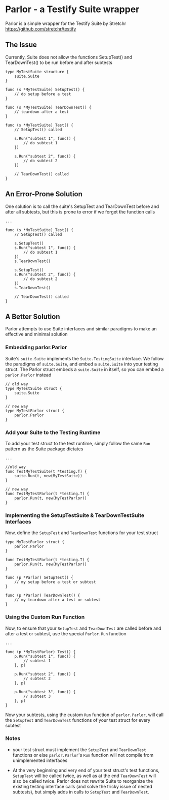 # Parlor - a Testify Suite wrapper
Parlor is a simple wrapper for the Testify Suite by Stretchr
https://github.com/stretchr/testify

## The Issue
Currently, Suite does not allow the functions SetupTest() and TearDownTest()
to be run before and after subtests
```
type MyTestSuite structure {
	suite.Suite
}

func (s *MyTestSuite) SetupTest() {
	// do setup before a test
}

func (s *MyTestSuite) TearDownTest() {
	// teardown after a test
}

func (s *MyTestSuite) Test() {
	// SetupTest() called

	s.Run("subtest 1", func() {
		// do subtest 1
	})

	s.Run("subtest 2", func() {
		// do subtest 2
	})

	// TearDownTest() called
}
```

## An Error-Prone Solution
One solution is to call the suite's SetupTest and TearDownTest before and after
all subtests, but this is prone to error if we forget the function calls
```
...

func (s *MyTestSuite) Test() {
	// SetupTest() called

	s.SetupTest()
	s.Run("subtest 1", func() {
		// do subtest 1
	})
	s.TearDownTest()

	s.SetupTest()
	s.Run("subtest 2", func() {
		// do subtest 2
	})
	s.TearDownTest()

	// TearDownTest() called
}
```

## A Better Solution
Parlor attempts to use Suite interfaces and similar paradigms to make an effective
and minimal solution

### Embedding parlor.Parlor
Suite's `suite.Suite` implements the `Suite.TestingSuite` interface. We follow
the paradigms of `suite.Suite`, and embed a `suite.Suite` into your testing struct. The Parlor
struct embeds a `suite.Suite` in itself, so you can embed a `parlor.Parlor` instead
```
// old way
type MyTestSuite struct {
	suite.Suite
}

// new way
type MyTestParlor struct {
	parlor.Parlor
}
```

### Add your Suite to the Testing Runtime
To add your test struct to the test runtime, simply follow the same `Run`
pattern as the Suite package dictates
```
...

//old way
func TestMyTestSuite(t *testing.T) {
	suite.Run(t, new(MyTestSuite))
}

// new way
func TestMyTestParlor(t *testing.T) {
	parlor.Run(t, new(MyTestParlor))
}
```

### Implementing the SetupTestSuite & TearDownTestSuite Interfaces
Now, define the `SetupTest` and `TearDownTest` functions for your test struct
```
type MyTestParlor struct {
	parlor.Parlor
}

func TestMyTestParlor(t *testing.T) {
	parlor.Run(t, new(MyTestParlor))
}

func (p *Parlor) SetupTest() {
	// my setup before a test or subtest
}

func (p *Parlor) TearDownTest() {
	// my teardown after a test or subtest
}
```

### Using the Custom Run Function
Now, to ensure that your `SetupTest` and `TearDownTest` are called before and
after a test or subtest, use the special `Parlor.Run` function
```
...

func (p *MyTestParlor) Test() {
	p.Run("subtest 1", func() {
		// subtest 1
	}, p)

	p.Run("subtest 2", func() {
		// subtest 2
	}, p)

	p.Run("subtest 3", func() {
		// subtest 3
	}, p)
}
```
Now your subtests, using the custom `Run` function of `parlor.Parlor`, will
call the `SetupTest` and `TearDownTest` functions of your test struct for every
subtest

### Notes
+ your test struct must implement the `SetupTest` and `TearDownTest`
functions or else `parlor.Parlor`'s `Run` function will not compile from
unimplemented interfaces

+ At the very beginning and very end of your test struct's test functions, `SetupTest`
will be called twice, as well as at the end `TearDownTest` will also be called
twice. Parlor does not rewrite Suite to reorganize the existing testing
interface calls (and solve the tricky issue of nested subtests), but simply adds
in calls to `SetupTest` and `TearDownTest`.